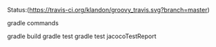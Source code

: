Status:(https://travis-ci.org/klandon/groovy_travis.svg?branch=master)

gradle commands

gradle build
gradle test
gradle test jacocoTestReport